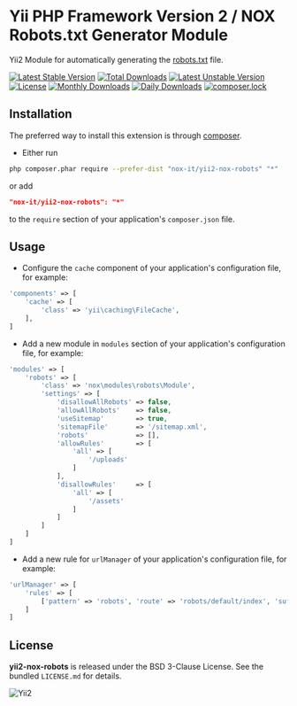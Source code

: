 Yii PHP Framework Version 2 / NOX Robots.txt Generator Module
=============================================================

Yii2 Module for automatically generating the [robots.txt](http://www.robotstxt.org/) file.

[![Latest Stable Version](https://poser.pugx.org/nox-it/yii2-nox-robots/v/stable)](https://packagist.org/packages/nox-it/yii2-nox-robots)
[![Total Downloads](https://poser.pugx.org/nox-it/yii2-nox-robots/downloads)](https://packagist.org/packages/nox-it/yii2-nox-robots)
[![Latest Unstable Version](https://poser.pugx.org/nox-it/yii2-nox-robots/v/unstable)](https://packagist.org/packages/nox-it/yii2-nox-robots)
[![License](https://poser.pugx.org/nox-it/yii2-nox-robots/license)](https://packagist.org/packages/nox-it/yii2-nox-robots)
[![Monthly Downloads](https://poser.pugx.org/nox-it/yii2-nox-robots/d/monthly)](https://packagist.org/packages/nox-it/yii2-nox-robots)
[![Daily Downloads](https://poser.pugx.org/nox-it/yii2-nox-robots/d/daily)](https://packagist.org/packages/nox-it/yii2-nox-robots)
[![composer.lock](https://poser.pugx.org/nox-it/yii2-nox-robots/composerlock)](https://packagist.org/packages/nox-it/yii2-nox-robots)

## Installation

The preferred way to install this extension is through [composer](http://getcomposer.org/download/).

* Either run

```bash
php composer.phar require --prefer-dist "nox-it/yii2-nox-robots" "*"
```

or add

```json
"nox-it/yii2-nox-robots": "*"
```

to the `require` section of your application's `composer.json` file.

## Usage

* Configure the `cache` component of your application's configuration file, for example:

```php
'components' => [
    'cache' => [
        'class' => 'yii\caching\FileCache',
    ],
]
```

* Add a new module in `modules` section of your application's configuration file, for example:

```php
'modules' => [
    'robots' => [
        'class' => 'nox\modules\robots\Module',
        'settings' => [
            'disallowAllRobots' => false,
            'allowAllRobots'    => false,
            'useSitemap'        => true,
            'sitemapFile'       => '/sitemap.xml',
            'robots'            => [],
            'allowRules'        => [
                'all' => [
                    '/uploads'
                ]
            ],
            'disallowRules'     => [
                'all' => [
                    '/assets'
                ]
            ]
        ]
    ]
]
```

* Add a new rule for `urlManager` of your application's configuration file, for example:

```php
'urlManager' => [
    'rules' => [
        ['pattern' => 'robots', 'route' => 'robots/default/index', 'suffix' => '.txt'],
    ]
]
```

## License

**yii2-nox-robots** is released under the BSD 3-Clause License. See the bundled `LICENSE.md` for details.

![Yii2](https://img.shields.io/badge/Powered_by-Yii_Framework-green.svg?style=flat)

